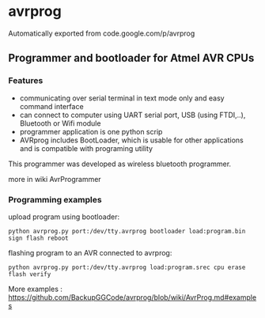 # avrprog
Automatically exported from code.google.com/p/avrprog
## Programmer and bootloader for Atmel AVR CPUs ##
### Features ###
  * communicating over serial terminal in text mode only and easy command interface
  * can connect to computer using UART serial port, USB (using FTDI,..), Bluetooth or Wifi module
  * programmer application is one python scrip
  * AVRprog includes BootLoader, which is usable for other applications and is compatible with programing utility

This programmer was developed as wireless bluetooth programmer.

more in wiki AvrProgrammer

### Programming examples ###
upload program using bootloader:
```
python avrprog.py port:/dev/tty.avrprog bootloader load:program.bin sign flash reboot
```

flashing program to an AVR connected to avrprog:
```
python avrprog.py port:/dev/tty.avrprog load:program.srec cpu erase flash verify
```
More examples : https://github.com/BackupGGCode/avrprog/blob/wiki/AvrProg.md#examples
